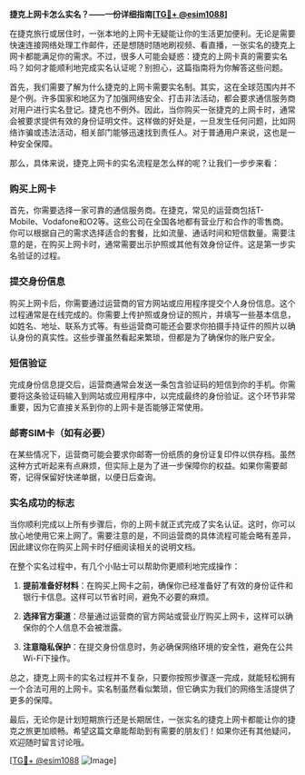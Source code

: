 **捷克上网卡怎么实名？——一份详细指南[[TG💪+ @esim1088](https://t.me/s/esim1088)]**

在捷克旅行或居住时，一张本地的上网卡无疑能让你的生活更加便利。无论是需要快速连接网络处理工作邮件，还是想随时随地刷视频、看直播，一张实名的捷克上网卡都能满足你的需求。不过，很多人可能会疑惑：捷克的上网卡真的需要实名吗？如何才能顺利地完成实名认证呢？别担心，这篇指南将为你解答这些问题。

首先，我们需要了解为什么捷克的上网卡需要实名制。其实，这在全球范围内并不是个例。许多国家和地区为了加强网络安全、打击非法活动，都会要求通信服务商对用户进行实名登记。捷克也不例外。因此，当你购买一张捷克的上网卡时，通常会被要求提供有效的身份证明文件。这样做的好处是，一旦发生任何问题，比如网络诈骗或违法活动，相关部门能够迅速找到责任人。对于普通用户来说，这也是一种安全保障。

那么，具体来说，捷克上网卡的实名流程是怎么样的呢？让我们一步步来看：

### 购买上网卡

首先，你需要选择一家可靠的通信服务商。在捷克，常见的运营商包括T-Mobile、Vodafone和O2等。这些公司在全国各地都有营业厅和合作的零售商。你可以根据自己的需求选择适合的套餐，比如流量、通话时间和短信数量。需要注意的是，在购买上网卡时，通常需要出示护照或其他有效身份证件。这是第一步实名验证的过程。

### 提交身份信息

购买上网卡后，你需要通过运营商的官方网站或应用程序提交个人身份信息。这个过程通常是在线完成的。你需要上传护照或身份证的照片，并填写一些基本信息，如姓名、地址、联系方式等。有些运营商可能还会要求你拍摄手持证件的照片以确认身份的真实性。这些步骤虽然看起来繁琐，但都是为了确保你的账户安全。

### 短信验证

完成身份信息提交后，运营商通常会发送一条包含验证码的短信到你的手机。你需要将这条验证码输入到网站或应用程序中，以完成最终的身份验证。这个环节非常重要，因为它直接关系到你的上网卡是否能够正常使用。

### 邮寄SIM卡（如有必要）

在某些情况下，运营商可能会要求你邮寄一份纸质的身份证复印件以供存档。虽然这种方式听起来有点麻烦，但实际上是为了进一步保障你的权益。如果你需要邮寄，记得保留好快递单据，以便日后查询。

### 实名成功的标志

当你顺利完成以上所有步骤后，你的上网卡就正式完成了实名认证。这时，你可以放心地使用它来上网了。需要注意的是，不同运营商的具体流程可能会略有差异，因此建议你在购买上网卡时仔细阅读相关的说明文档。

在整个实名过程中，有几个小贴士可以帮助你更顺利地完成操作：

1. **提前准备好材料**：在购买上网卡之前，确保你已经准备好了有效的身份证件和银行卡信息。这样可以节省时间，避免不必要的麻烦。
   
2. **选择官方渠道**：尽量通过运营商的官方网站或营业厅购买上网卡，这样可以确保你的个人信息不会被泄露。
   
3. **注意隐私保护**：在提交身份信息时，务必确保网络环境的安全性，避免在公共Wi-Fi下操作。

总之，捷克上网卡的实名过程并不复杂，只要你按照步骤逐一完成，就能轻松拥有一个合法可用的上网卡。实名制虽然看似繁琐，但它确实为我们的网络生活提供了更多的保障。

最后，无论你是计划短期旅行还是长期居住，一张实名的捷克上网卡都能让你的捷克之旅更加顺畅。希望这篇文章能帮助到有需要的朋友们！如果你还有其他疑问，欢迎随时留言讨论哦。

[[TG💪+ @esim1088](https://t.me/s/esim1088) ![Image](https://i.postimg.cc/4NQfJmqS/Snipaste-2025-05-13-00-14-12.png)]